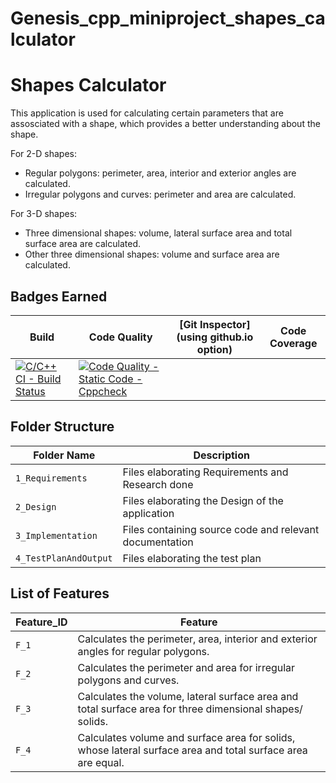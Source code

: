 # Genesis_cpp_miniproject_shapes_calculator

# Shapes Calculator
This application is used for calculating certain parameters that are assosciated with a shape, which provides a better understanding about the shape. 

For 2-D shapes:
* Regular polygons: perimeter, area, interior and exterior angles are calculated.
* Irregular polygons and curves: perimeter and area are calculated.

For 3-D shapes:
* Three dimensional shapes: volume, lateral surface area and total surface area are calculated.
* Other three dimensional shapes: volume and surface area are calculated.

## Badges Earned
| Build | Code Quality | [Git Inspector](using github.io option) | Code Coverage | 
|--------|---------|----------|----------|
|[![C/C++ CI - Build Status](https://github.com/nikhiljose21/Genesis_cpp_miniproject_shapes_calculator/actions/workflows/c-cpp.yml/badge.svg)](https://github.com/nikhiljose21/Genesis_cpp_miniproject_shapes_calculator/actions/workflows/c-cpp.yml)|[![Code Quality - Static Code - Cppcheck](https://github.com/nikhiljose21/Genesis_cpp_miniproject_shapes_calculator/actions/workflows/code%20quality.yml/badge.svg)](https://github.com/nikhiljose21/Genesis_cpp_miniproject_shapes_calculator/actions/workflows/code%20quality.yml) 



## Folder Structure

| Folder Name | Description |
--------------|--------------
| `1_Requirements` | Files elaborating Requirements and Research done |
| `2_Design` | Files elaborating the Design of the application |
| `3_Implementation` | Files containing source code and relevant documentation |
| `4_TestPlanAndOutput` | Files elaborating the test plan |

## List of Features
| Feature_ID | Feature |
|-----|------------|
|`F_1`| Calculates the perimeter, area, interior and exterior angles for regular polygons.|
|`F_2`| Calculates the perimeter and area for irregular polygons and curves.|
|`F_3`| Calculates the volume, lateral surface area and total surface area for three dimensional shapes/ solids.|
|`F_4`| Calculates volume and surface area for solids, whose lateral surface area and total surface area are equal.|

